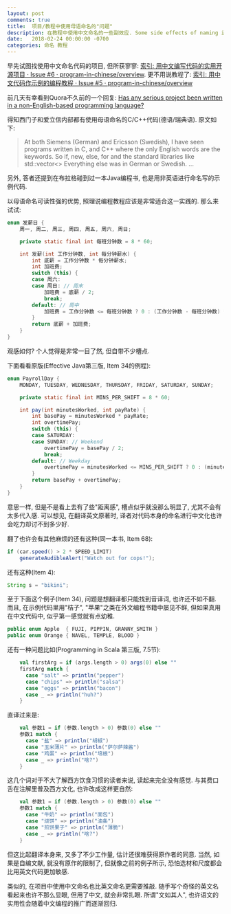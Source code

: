 ```yaml
---
layout: post
comments: true
title:  项目/教程中使用母语命名的"问题"
description: 在教程中使用中文命名的一些副效应. Some side effects of naming identifiers in Chinese in the sample programs of tutorials.
date:   2018-02-24 00:00:00 -0700
categories: 命名 教程
---
```


早先试图找使用中文命名代码的项目, 但所获寥寥: [索引: 用中文编写代码的实用开源项目 · Issue #6 · program-in-chinese/overview](https://github.com/program-in-chinese/overview/issues/6). 更不用说教程了: [索引: 用中文代码作示例的编程教程 · Issue #5 · program-in-chinese/overview](https://github.com/program-in-chinese/overview/issues/5)

前几天有幸看到Quora不久前的一个回复: [Has any serious project been written in a non-English-based programming language?](https://www.quora.com/Has-any-serious-project-been-written-in-a-non-English-based-programming-language/answer/Alan-Mellor)

得知西门子和爱立信内部都有使用母语命名的C/C++代码(德语/瑞典语). 原文如下:

> At both Siemens (German) and Ericsson (Swedish), I have seen programs written in C, and C++ where the only English words are the keywords. So if, new, else, for and the standard libraries like std::vector<>
    Everything else was in German or Swedish.
    ...

另外, 答者还提到在布拉格碰到过一本Java编程书, 也是用非英语进行命名写的示例代码.

以母语命名可读性强的优势, 照理说编程教程应该是非常适合这一实践的. 那么来试试:
```java
enum 发薪日 {
    周一, 周二, 周三, 周四, 周五, 周六, 周日;

    private static final int 每班分钟数 = 8 * 60;

    int 发薪(int 工作分钟数, int 每分钟薪水) {
        int 底薪 = 工作分钟数 * 每分钟薪水;
        int 加班费;
        switch (this) {
        case 周六:
        case 周日: // 周末
            加班费 = 底薪 / 2;
            break;
        default: // 周中
            加班费 = 工作分钟数 <= 每班分钟数 ? 0 : (工作分钟数 - 每班分钟数) * 每分钟薪水 / 2;
        }
        return 底薪 + 加班费;
    }
}
```


观感如何? 个人觉得是非常一目了然, 但自带不少槽点.



下面看看原版(Effective Java第三版, Item 34的例程):
```java
enum PayrollDay {
    MONDAY, TUESDAY, WEDNESDAY, THURSDAY, FRIDAY, SATURDAY, SUNDAY;

    private static final int MINS_PER_SHIFT = 8 * 60;

    int pay(int minutesWorked, int payRate) {
        int basePay = minutesWorked * payRate;
        int overtimePay;
        switch (this) {
        case SATURDAY:
        case SUNDAY: // Weekend
            overtimePay = basePay / 2;
            break;
        default: // Weekday
            overtimePay = minutesWorked <= MINS_PER_SHIFT ? 0 : (minutesWorked - MINS_PER_SHIFT) * payRate / 2;
        }
        return basePay + overtimePay;
    }
}
```
意思一样, 但是不是看上去有了些"距离感", 槽点似乎就没那么明显了, 尤其不会有太多代入感. 可以想见, 在翻译英文原著时, 译者对代码本身的命名进行中文化也许会吃力却讨不到多少好.

翻了也许会有其他麻烦的还有这种(同一本书, Item 68):
```java
if (car.speed() > 2 * SPEED_LIMIT)    
    generateAudibleAlert("Watch out for cops!");
```
还有这种(Item 4):
```java
String s = "bikini";
```
至于下面这个例子(Item 34), 问题是想翻译都只能找到音译词, 也许还不如不翻. 而且, 在示例代码里用"桔子", "苹果"之类在外文编程书籍中屡见不鲜, 但如果真用在中文代码中, 似乎第一感觉就有点幼稚.
```java
public enum Apple  { FUJI, PIPPIN, GRANNY_SMITH }
public enum Orange { NAVEL, TEMPLE, BLOOD }
```
还有一种问题比如(Programming in Scala 第三版, 7.5节):
```scala
    val firstArg = if (args.length > 0) args(0) else ""
    firstArg match {
      case "salt" => println("pepper")
      case "chips" => println("salsa")
      case "eggs" => println("bacon")
      case _ => println("huh?")
    }   
```
直译过来是:
```scala
    val 参数1 = if (参数.length > 0) 参数(0) else ""
    参数1 match {
      case "盐" => println("胡椒")
      case "玉米薄片" => println("萨尔萨辣酱")
      case "鸡蛋" => println("培根")
      case _ => println("啥?")    
    }  
```
这几个词对于不大了解西方饮食习惯的读者来说, 读起来完全没有感觉. 与其费口舌在注解里普及西方文化, 也许改成这样更自然:
```scala
    val 参数1 = if (参数.length > 0) 参数(0) else ""
    参数1 match {
      case "牛奶" => println("面包")
      case "烧饼" => println("油条")
      case "煎饼果子" => println("薄脆")
      case _ => println("啥?")    
    }  
```
但这比起翻译本身来, 又多了不少工作量, 估计还很难获得原作者的同意. 当然, 如果是自编文献, 就没有原作的限制了, 但就像之前的例子所示, 恐怕选材和尺度都会比用英文代码更加敏感.

类似的, 在项目中使用中文命名也比英文命名更需要推敲. 随手写个奇怪的英文名看起来也许不那么显眼, 但用了中文, 就会非常扎眼. 所谓"文如其人", 也许语文的实用性会随着中文编程的推广而逐渐回归.